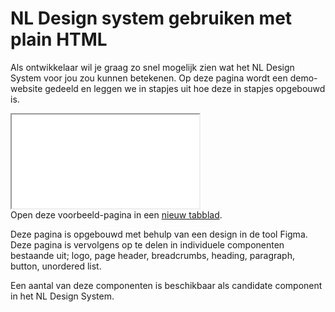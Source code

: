 # NL Design system gebruiken met plain HTML

Als ontwikkelaar wil je graag zo snel mogelijk zien wat het NL Design System voor jou zou kunnen betekenen. Op deze pagina wordt een demo-website gedeeld en leggen we in stapjes uit hoe deze in stapjes opgebouwd is.

<div className="utrecht-root" style={{zoom: '25%', width: '100%', height: '2048px'}}>
  <div className="utrecht-body">
    <iframe style={{width: '100%', height: '2048px'}} src="/examples/example-page.html"></iframe>
  </div>
</div>
Open deze voorbeeld-pagina in een <a href="/examples/example-page.html" about="_blank">nieuw tabblad</a>.

Deze pagina is opgebouwd met behulp van een design in de tool Figma. Deze pagina is vervolgens op te delen in individuele componenten bestaande uit; logo, page header, breadcrumbs, heading, paragraph, button, unordered list.

Een aantal van deze componenten is beschikbaar als candidate component in het NL Design System.
